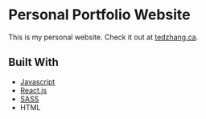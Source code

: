 # Personal Portfolio Website

This is my personal website. Check it out at [tedzhang.ca](https://www.tedzhang.ca/).

## Built With

- [Javascript](https://www.javascript.com/)
- [React.js](https://reactjs.org/)
- [SASS](https://sass-lang.com/)
- HTML
